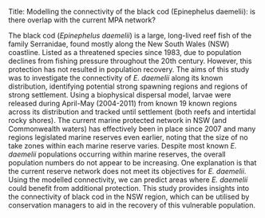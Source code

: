 Title: Modelling the connectivity of the black cod (Epinephelus daemelii): is there overlap with the current MPA network?

The black cod (*Epinephelus daemelii*) is a large, long-lived reef fish of the family Serranidae, found mostly along the New South Wales (NSW) coastline. Listed as a threatened species since 1983, due to population declines from fishing pressure throughout the 20th century. However, this protection has not resulted in population recovery. The aims of this study was to investigate the connectivity of *E. daemelii* along its known distribution, identifying potential strong spawning regions and regions of strong settlement. Using a biophysical dispersal model, larvae were released during April-May (2004-2011) from known 19 known regions across its distribution and tracked until settlement (both reefs and intertidal rocky shores). The current marine protected network in NSW (and Commonwealth waters) has effectively been in place since 2007 and many regions legislated marine reserves even earlier, noting that the size of no take zones within each marine reserve varies. Despite most known *E. daemelii* populations occurring within marine reserves, the overall population numbers do not appear to be increasing. One explanation is that the current reserve network does not meet its objectives for *E. daemelii*. Using the modelled connectivity, we can predict areas where *E. daemelii* could benefit from additional protection. This study provides insights into the connectivity of black cod in the NSW region, which can be utilised by conservation managers to aid in the recovery of this vulnerable population.
